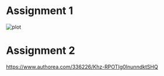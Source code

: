 # Assignment 1

![plot](https://github.com/anaelisa24/PUI2018_amm1209/blob/master/HW8_amm1209/plot.png)

# Assignment 2

https://www.authorea.com/336226/Khz-RPOTIg0InunndktSHQ
